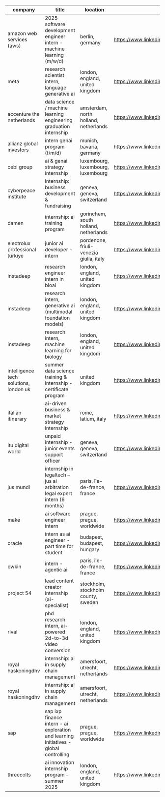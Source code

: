 |company|title|location|link|
|---|---|---|---|
|amazon web services (aws)|2025 software development engineer intern - machine learning (m/w/d)|berlin, germany|https://www.linkedin.com/jobs/view/4077929852|
|meta|research scientist intern, language generative ai|london, england, united kingdom|https://www.linkedin.com/jobs/view/4181334949|
|accenture the netherlands|data science / machine learning engineering graduation internship|amsterdam, north holland, netherlands|https://www.linkedin.com/jobs/view/4216608265|
|allianz global investors|intern genai program (f/m/d)|munich, bavaria, germany|https://www.linkedin.com/jobs/view/4218729725|
|cebi group|ai & genai strategy internship|luxembourg, luxembourg, luxembourg|https://www.linkedin.com/jobs/view/4222841337|
|cyberpeace institute|internship: business development & fundraising|geneva, geneva, switzerland|https://www.linkedin.com/jobs/view/4092579953|
|damen|internship: ai training program|gorinchem, south holland, netherlands|https://www.linkedin.com/jobs/view/4172064453|
|electrolux professional türkiye|junior ai developer - intern|pordenone, friuli-venezia giulia, italy|https://www.linkedin.com/jobs/view/4211135509|
|instadeep|research engineer intern in bioai|london, england, united kingdom|https://www.linkedin.com/jobs/view/4199860972|
|instadeep|research intern, generative ai (multimodal foundation models)|london, england, united kingdom|https://www.linkedin.com/jobs/view/4145958082|
|instadeep|research intern, machine learning for biology|london, england, united kingdom|https://www.linkedin.com/jobs/view/4145953788|
|intelligence tech solutions, london uk|summer data science training & internship - certificate program|united kingdom|https://www.linkedin.com/jobs/view/4224339187|
|italian itinerary|ai-driven business & market strategy internship|rome, latium, italy|https://www.linkedin.com/jobs/view/4219694257|
|itu digital world|unpaid internship - junior events support officer|geneva, geneva, switzerland|https://www.linkedin.com/jobs/view/4224518597|
|jus mundi|internship in legaltech – jus ai arbitration legal expert intern (6 months)|paris, île-de-france, france|https://www.linkedin.com/jobs/view/4207361544|
|make|ai software engineer intern|prague, prague, worldwide|https://www.linkedin.com/jobs/view/4203374349|
|oracle|intern as ai engineer - part time for student|budapest, budapest, hungary|https://www.linkedin.com/jobs/view/4184199303|
|owkin|intern - agentic ai|paris, île-de-france, france|https://www.linkedin.com/jobs/view/4224573071|
|project 54|lead content creator internship (ai-specialist)|stockholm, stockholm county, sweden|https://www.linkedin.com/jobs/view/4224366684|
|rival|phd research intern, ai-powered 2d-to-3d video conversion|london, england, united kingdom|https://www.linkedin.com/jobs/view/4210649723|
|royal haskoningdhv|internship: ai in supply chain management|amersfoort, utrecht, netherlands|https://www.linkedin.com/jobs/view/4198338893|
|royal haskoningdhv|internship: ai in supply chain management|amersfoort, utrecht, netherlands|https://www.linkedin.com/jobs/view/4198342379|
|sap|sap ixp finance intern - ai exploration and learning initiatives - global controlling|prague, prague, worldwide|https://www.linkedin.com/jobs/view/4217808587|
|threecolts|ai innovation internship program – summer 2025|london, england, united kingdom|https://www.linkedin.com/jobs/view/4219182090|